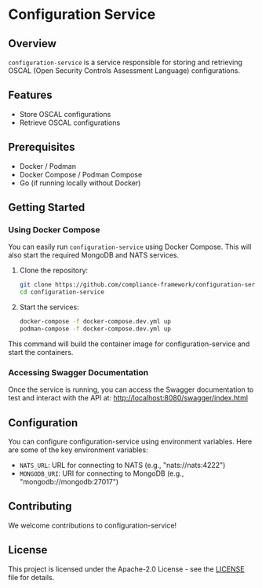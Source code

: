 # Configuration Service

## Overview
`configuration-service` is a service responsible for storing and retrieving OSCAL (Open Security Controls Assessment Language) configurations.

## Features
- Store OSCAL configurations
- Retrieve OSCAL configurations

## Prerequisites
- Docker / Podman
- Docker Compose / Podman Compose
- Go (if running locally without Docker)

## Getting Started

### Using Docker Compose

You can easily run `configuration-service` using Docker Compose. This will also start the required MongoDB and NATS services.

1. Clone the repository:

   ```sh
   git clone https://github.com/compliance-framework/configuration-service.git
   cd configuration-service
   ```

2. Start the services:

   ```sh
   docker-compose -f docker-compose.dev.yml up
   podman-compose -f docker-compose.dev.yml up
   ```

This command will build the container image for configuration-service and start the containers.

### Accessing Swagger Documentation

Once the service is running, you can access the Swagger documentation to test and interact with the API at: [http://localhost:8080/swagger/index.html](http://localhost:8080/swagger/index.html)

## Configuration
You can configure configuration-service using environment variables. Here are some of the key environment variables:

- `NATS_URL`: URL for connecting to NATS (e.g., "nats://nats:4222")
- `MONGODB_URI`: URI for connecting to MongoDB (e.g., "mongodb://mongodb:27017")

## Contributing
We welcome contributions to configuration-service!

## License
This project is licensed under the Apache-2.0 License - see the [LICENSE](LICENSE) file for details.



